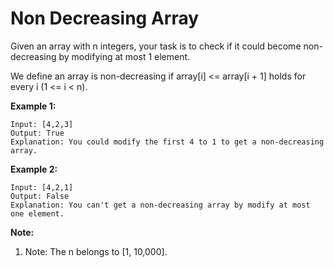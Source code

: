 # Non Decreasing Array

Given an array with n integers, your task is to check if it could become non-decreasing by modifying at most 1 element.

We define an array is non-decreasing if array[i] <= array[i + 1] holds for every i (1 <= i < n).

**Example 1:**
````
Input: [4,2,3]
Output: True
Explanation: You could modify the first 4 to 1 to get a non-decreasing array.
````

**Example 2:**
````
Input: [4,2,1]
Output: False
Explanation: You can't get a non-decreasing array by modify at most one element.
````

**Note:**  
1. Note: The n belongs to [1, 10,000].
